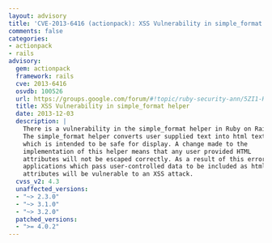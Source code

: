 ```yaml
---
layout: advisory
title: 'CVE-2013-6416 (actionpack): XSS Vulnerability in simple_format helper'
comments: false
categories:
- actionpack
- rails
advisory:
  gem: actionpack
  framework: rails
  cve: 2013-6416
  osvdb: 100526
  url: https://groups.google.com/forum/#!topic/ruby-security-ann/5ZI1-H5OoIM
  title: XSS Vulnerability in simple_format helper
  date: 2013-12-03
  description: |
    There is a vulnerability in the simple_format helper in Ruby on Rails.
    The simple_format helper converts user supplied text into html text
    which is intended to be safe for display. A change made to the
    implementation of this helper means that any user provided HTML
    attributes will not be escaped correctly. As a result of this error,
    applications which pass user-controlled data to be included as html
    attributes will be vulnerable to an XSS attack.
  cvss_v2: 4.3
  unaffected_versions:
  - "~> 2.3.0"
  - "~> 3.1.0"
  - "~> 3.2.0"
  patched_versions:
  - ">= 4.0.2"
---
```

